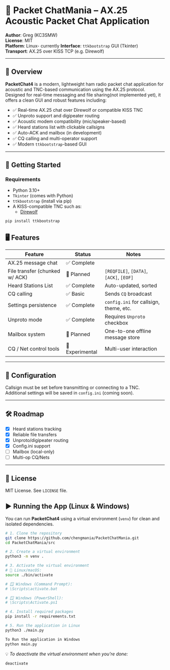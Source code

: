 # 📡 Packet ChatMania – AX.25 Acoustic Packet Chat Application

**Author**: Greg (KC3SMW)  
**License**: MIT  
**Platform**: Linux- currently
**Interface**: `ttkbootstrap` GUI (Tkinter)  
**Transport**: AX.25 over KISS TCP (e.g. Direwolf)

---

## 🧭 Overview

**PacketChat4** is a modern, lightweight ham radio packet chat application for acoustic and TNC-based communication using the AX.25 protocol. Designed for real-time messaging and file sharing(not implemented yet), it offers a clean GUI and robust features including:

- ✅ Real-time AX.25 chat over Direwolf or compatible KISS TNC
- ✅ Unproto support and digipeater routing
- ✅ Acoustic modem compatibility (mic/speaker-based)
- ✅ Heard stations list with clickable callsigns
- ✅ Auto-ACK and mailbox (in development)
- ✅ CQ calling and multi-operator support
- ✅ Modern `ttkbootstrap`-based GUI

---

## 🚀 Getting Started

### Requirements

- Python 3.10+
- `Tkinter` (comes with Python)
- `ttkbootstrap` (install via pip)
- A KISS-compatible TNC such as:
  - [Direwolf](https://github.com/wb2osz/direwolf)

```bash
pip install ttkbootstrap
```

## 🖥️ Features

| Feature                        | Status      | Notes |
|-------------------------------|-------------|-------|
| AX.25 message chat            | ✅ Complete |       |
| File transfer (chunked w/ ACK)| 🚧 Planned  | `[REQFILE]`, `[DATA]`, `[ACK]`, `[EOF]` |
| Heard Stations List           | ✅ Complete | Auto-updated, sorted |
| CQ calling                    | ✅ Basic    | Sends `CQ` broadcast |
| Settings persistence          | ✅ Complete | `config.ini` for callsign, theme, etc. |
| Unproto mode                  | ✅ Complete | Requires `Unproto` checkbox |
| Mailbox system                | 🚧 Planned  | One-to-one offline message store |
| CQ / Net control tools        | 🧪 Experimental | Multi-user interaction |

---

## 🔧 Configuration

Callsign must be set before transmitting or connecting to a TNC.  
Additional settings will be saved in `config.ini` (coming soon).

---

## 🛠️ Roadmap

- [x] Heard stations tracking
- [x] Reliable file transfers
- [x] Unproto/digipeater routing
- [X] Config.ini support
- [ ] Mailbox (local-only)
- [ ] Multi-op CQ/Nets

---

## 📜 License

MIT License. See `LICENSE` file.


## ▶️ Running the App (Linux & Windows)

You can run **PacketChat4** using a virtual environment (`venv`) for clean and isolated dependencies.

```bash
# 1. Clone the repository
git clone https://github.com/chengmania/PacketChatMania.git
cd PacketChatMania/src

# 2. Create a virtual environment
python3 -m venv .

# 3. Activate the virtual environment
# 🐧 Linux/macOS:
source ./bin/activate

# 🪟 Windows (Command Prompt):
# \Scripts\activate.bat

# 🪟 Windows (PowerShell):
# \Scripts\Activate.ps1

# 4. Install required packages
pip install -r requirements.txt

# 5. Run the application in Linux
python3 ./main.py

To Run the application in Windows
python main.py
```

💡 *To deactivate the virtual environment when you're done:*

```bash
deactivate
```

